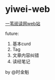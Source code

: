 yiwei-web
=========

[一苇阅读网web站](http://www.txt7.com.cn)

future:  
1.    基本curd  
2.    Tag  
3.    文章内容纠错  
4.    读经笔记  


by @时金魁